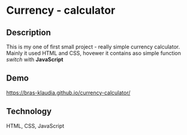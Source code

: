# Currency - calculator

## Description

This is my one of first small project - really simple currency calculator. Mainly it used HTML and CSS, hovewer it contains aso simple function *switch* with **JavaScript**

## Demo

https://bras-klaudia.github.io/currency-calculator/

## Technology
HTML, CSS, JavaScript